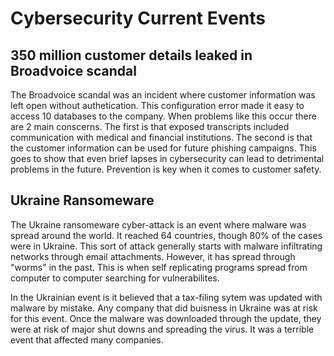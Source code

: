 # Cybersecurity Current Events

## 350 million customer details leaked in Broadvoice scandal

The Broadvoice scandal was an incident where customer information was left open without authetication. This configuration error made it easy to access 10 databases to the company. When problems like this occur there are 2 main conscerns. The first is that exposed transcripts included communication with medical and financial institutions. The second is that the customer information can be used for future phishing campaigns. This goes to show that even brief lapses in cybersecurity can lead to detrimental problems in the future. Prevention is key when it comes to customer safety.

## Ukraine Ransomeware

The Ukraine ransomeware cyber-attack is an event where malware was spread around the world. It reached 64 countries, though 80% of the cases were in Ukraine. This sort of attack generally starts with malware infiltrating networks through email attachments. However, it has spread through "worms" in the past. This is when self replicating programs spread from computer to computer searching for vulnerabilites.

In the Ukrainian event is it believed that a tax-filing sytem was updated with malware by mistake. Any company that did buisness in Ukraine was at risk for this event. Once the malware was downloaded through the update, they were at risk of major shut downs and spreading the virus. It was a terrible event that affected many companies.
